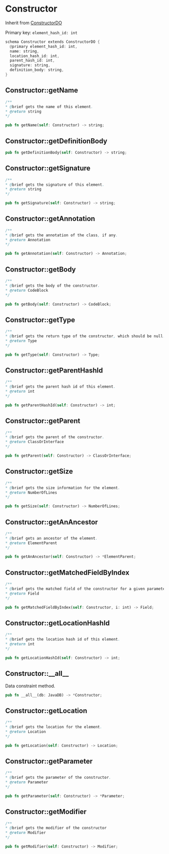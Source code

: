 # Constructor

Inherit from [ConstructorDO](./ConstructorDO.md)

Primary key: `element_hash_id: int`

```rust
schema Constructor extends ConstructorDO {
  @primary element_hash_id: int,
  name: string,
  location_hash_id: int,
  parent_hash_id: int,
  signature: string,
  definition_body: string,
}
```
## Constructor::getName

```java
/**
* @brief gets the name of this element.
* @return string
*/
```
```rust
pub fn getName(self: Constructor) -> string;
```
## Constructor::getDefinitionBody

```rust
pub fn getDefinitionBody(self: Constructor) -> string;
```
## Constructor::getSignature

```java
/**
* @brief gets the signature of this element.
* @return string
*/
```
```rust
pub fn getSignature(self: Constructor) -> string;
```
## Constructor::getAnnotation

```java
/**
* @brief gets the annotation of the class, if any.
* @return Annotation 
*/
```
```rust
pub fn getAnnotation(self: Constructor) -> Annotation;
```
## Constructor::getBody

```java
/**
* @brief gets the body of the constructor.
* @return CodeBlock 
*/
```
```rust
pub fn getBody(self: Constructor) -> CodeBlock;
```
## Constructor::getType

```java
/**
* @brief gets the return type of the constructor, which should be null.
* @return Type 
*/
```
```rust
pub fn getType(self: Constructor) -> Type;
```
## Constructor::getParentHashId

```java
/**
* @brief gets the parent hash id of this element.
* @return int
*/
```
```rust
pub fn getParentHashId(self: Constructor) -> int;
```
## Constructor::getParent

```java
/**
* @brief gets the parent of the constructor.
* @return ClassOrInterface 
*/
```
```rust
pub fn getParent(self: Constructor) -> ClassOrInterface;
```
## Constructor::getSize

```java
/**
* @brief gets the size information for the element.
* @return NumberOfLines
*/
```
```rust
pub fn getSize(self: Constructor) -> NumberOfLines;
```
## Constructor::getAnAncestor

```java
/**
* @brief gets an ancestor of the element.
* @return ElementParent 
*/
```
```rust
pub fn getAnAncestor(self: Constructor) -> *ElementParent;
```
## Constructor::getMatchedFieldByIndex

```java
/**
* @brief gets the matched field of the constructor for a given parameter index.
* @return Field 
*/
```
```rust
pub fn getMatchedFieldByIndex(self: Constructor, i: int) -> Field;
```
## Constructor::getLocationHashId

```java
/**
* @brief gets the location hash id of this element.
* @return int
*/
```
```rust
pub fn getLocationHashId(self: Constructor) -> int;
```
## Constructor::\_\_all\_\_

Data constraint method.

```rust
pub fn __all__(db: JavaDB) -> *Constructor;
```
## Constructor::getLocation

```java
/**
* @brief gets the location for the element.
* @return Location
*/
```
```rust
pub fn getLocation(self: Constructor) -> Location;
```
## Constructor::getParameter

```java
/**
* @brief gets the parameter of the constructor.
* @return Parameter 
*/
```
```rust
pub fn getParameter(self: Constructor) -> *Parameter;
```
## Constructor::getModifier

```java
/**
* @brief gets the modifier of the constructor
* @return Modifier 
*/
```
```rust
pub fn getModifier(self: Constructor) -> Modifier;
```
